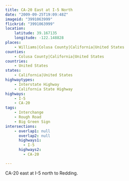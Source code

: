 ```yaml
---
title: CA-20 East at I-5 North
date: "2009-09-25T19:09:48Z"
imageid: "3991063999"
flickrid: "3991063999"
location:
    latitude: 39.167135
    longitude: -122.148828
places:
    - Williams|Colusa County|California|United States
counties:
    - Colusa County|California|United States
countries:
    - United States
states:
    - California|United States
highwaytypes:
    - Interstate Highway
    - California State Highway
highways:
    - I-5
    - CA-20
tags:
    - Interchange
    - Rough Road
    - Big Green Sign
intersections:
    - overlap1: null
      overlap2: null
      highways1:
        - I-5
      highways2:
        - CA-20

---
```

CA-20 east at I-5 north to Redding.